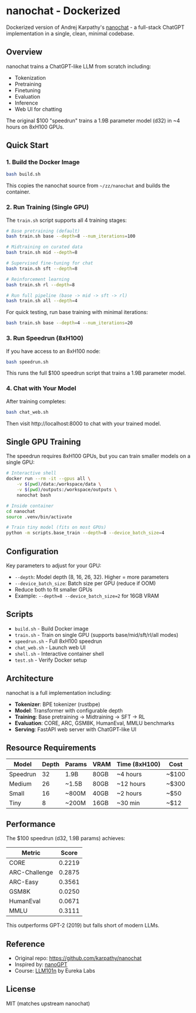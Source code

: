 # nanochat - Dockerized

Dockerized version of Andrej Karpathy's [nanochat](https://github.com/karpathy/nanochat) - a full-stack ChatGPT implementation in a single, clean, minimal codebase.

## Overview

nanochat trains a ChatGPT-like LLM from scratch including:
- Tokenization
- Pretraining
- Finetuning
- Evaluation
- Inference
- Web UI for chatting

The original $100 "speedrun" trains a 1.9B parameter model (d32) in ~4 hours on 8xH100 GPUs.

## Quick Start

### 1. Build the Docker Image

```bash
bash build.sh
```

This copies the nanochat source from `~/zz/nanochat` and builds the container.

### 2. Run Training (Single GPU)

The `train.sh` script supports all 4 training stages:

```bash
# Base pretraining (default)
bash train.sh base --depth=8 --num_iterations=100

# Midtraining on curated data
bash train.sh mid --depth=8

# Supervised fine-tuning for chat
bash train.sh sft --depth=8

# Reinforcement learning
bash train.sh rl --depth=8

# Run full pipeline (base -> mid -> sft -> rl)
bash train.sh all --depth=4
```

For quick testing, run base training with minimal iterations:

```bash
bash train.sh base --depth=4 --num_iterations=20
```

### 3. Run Speedrun (8xH100)

If you have access to an 8xH100 node:

```bash
bash speedrun.sh
```

This runs the full $100 speedrun script that trains a 1.9B parameter model.

### 4. Chat with Your Model

After training completes:

```bash
bash chat_web.sh
```

Then visit http://localhost:8000 to chat with your trained model.

## Single GPU Training

The speedrun requires 8xH100 GPUs, but you can train smaller models on a single GPU:

```bash
# Interactive shell
docker run --rm -it --gpus all \
    -v $(pwd)/data:/workspace/data \
    -v $(pwd)/outputs:/workspace/outputs \
    nanochat bash

# Inside container
cd nanochat
source .venv/bin/activate

# Train tiny model (fits on most GPUs)
python -m scripts.base_train --depth=8 --device_batch_size=4
```

## Configuration

Key parameters to adjust for your GPU:

- `--depth`: Model depth (8, 16, 26, 32). Higher = more parameters
- `--device_batch_size`: Batch size per GPU (reduce if OOM)
- Reduce both to fit smaller GPUs
- Example: `--depth=8 --device_batch_size=2` for 16GB VRAM

## Scripts

- `build.sh` - Build Docker image
- `train.sh` - Train on single GPU (supports base/mid/sft/rl/all modes)
- `speedrun.sh` - Full 8xH100 speedrun
- `chat_web.sh` - Launch web UI
- `shell.sh` - Interactive container shell
- `test.sh` - Verify Docker setup

## Architecture

nanochat is a full implementation including:

- **Tokenizer**: BPE tokenizer (rustbpe)
- **Model**: Transformer with configurable depth
- **Training**: Base pretraining → Midtraining → SFT → RL
- **Evaluation**: CORE, ARC, GSM8K, HumanEval, MMLU benchmarks
- **Serving**: FastAPI web server with ChatGPT-like UI

## Resource Requirements

| Model | Depth | Params | VRAM | Time (8xH100) | Cost |
|-------|-------|--------|------|---------------|------|
| Speedrun | 32 | 1.9B | 80GB | ~4 hours | ~$100 |
| Medium | 26 | ~1.5B | 80GB | ~12 hours | ~$300 |
| Small | 16 | ~800M | 40GB | ~2 hours | ~$50 |
| Tiny | 8 | ~200M | 16GB | ~30 min | ~$12 |

## Performance

The $100 speedrun (d32, 1.9B params) achieves:

| Metric | Score |
|--------|-------|
| CORE | 0.2219 |
| ARC-Challenge | 0.2875 |
| ARC-Easy | 0.3561 |
| GSM8K | 0.0250 |
| HumanEval | 0.0671 |
| MMLU | 0.3111 |

This outperforms GPT-2 (2019) but falls short of modern LLMs.

## Reference

- Original repo: https://github.com/karpathy/nanochat
- Inspired by: [nanoGPT](https://github.com/karpathy/nanoGPT)
- Course: [LLM101n](https://github.com/karpathy/LLM101n) by Eureka Labs

## License

MIT (matches upstream nanochat)
